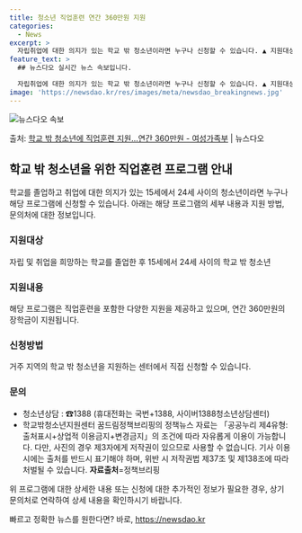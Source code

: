```yaml
---
title: 청소년 직업훈련 연간 360만원 지원
categories:
  - News
excerpt: >
  자립취업에 대한 의지가 있는 학교 밖 청소년이라면 누구나 신청할 수 있습니다. ▲ 지원대상   자립취업을 희…
feature_text: >
  ## 뉴스다오 실시간 뉴스 속보입니다.

  자립취업에 대한 의지가 있는 학교 밖 청소년이라면 누구나 신청할 수 있습니다. ▲ 지원대상   자립취업을 희…
image: 'https://newsdao.kr/res/images/meta/newsdao_breakingnews.jpg'
---
```


![뉴스다오 속보](https://newsdao.kr/res/images/meta/newsdao_breakingnews.jpg)

<p>출처: <a href="https://newsdao.kr/3705" rel="dofollow">학교 밖 청소년에 직업훈련 지원…연간 360만원 - 여성가족부</a> | 뉴스다오</p>

<h2 data-ke-size="size26">학교 밖 청소년을 위한 직업훈련 프로그램 안내</h2>

<p data-ke-size="size16">학교를 졸업하고 취업에 대한 의지가 있는 15세에서 24세 사이의 청소년이라면 누구나 해당 프로그램에 신청할 수 있습니다. 아래는 해당 프로그램의 세부 내용과 지원 방법, 문의처에 대한 정보입니다.</p>

<h3>지원대상</h3>
<p data-ke-size="size16">자립 및 취업을 희망하는 학교를 졸업한 후 15세에서 24세 사이의 학교 밖 청소년</p>

<h3>지원내용</h3>
<p data-ke-size="size16">해당 프로그램은 직업훈련을 포함한 다양한 지원을 제공하고 있으며, 연간 360만원의 장학금이 지원됩니다.</p>

<h3>신청방법</h3>
<p data-ke-size="size16">거주 지역의 학교 밖 청소년을 지원하는 센터에서 직접 신청할 수 있습니다.</p>

<h3>문의</h3>
<ul>
    <li>청소년상담 : ☎1388 (휴대전화는 국번+1388, 사이버1388청소년상담센터)</li>
    <li>학교밖청소년지원센터 꿈드림정책브리핑의 정책뉴스 자료는 「공공누리 제4유형:출처표시+상업적 이용금지+변경금지」의 조건에 따라 자유롭게 이용이 가능합니다. 다만, 사진의 경우 제3자에게 저작권이 있으므로 사용할 수 없습니다. 기사 이용 시에는 출처를 반드시 표기해야 하며, 위반 시 저작권법 제37조 및 제138조에 따라 처벌될 수 있습니다. <b>자료출처</b>=정책브리핑</li>
</ul>

<p data-ke-size="size16">위 프로그램에 대한 상세한 내용 또는 신청에 대한 추가적인 정보가 필요한 경우, 상기 문의처로 연락하여 상세 내용을 확인하시기 바랍니다.</p>
 

빠르고 정확한 뉴스를 원한다면? 바로, <a href="https://newsdao.kr" rel="dofollow">https://newsdao.kr</a>



